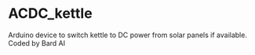 # ACDC_kettle
Arduino device to switch kettle to DC power from solar panels if available. Coded by Bard AI
